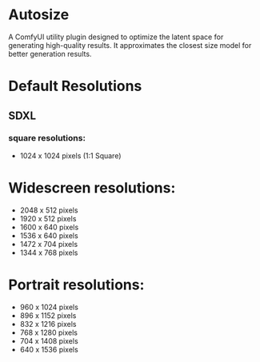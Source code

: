 # Autosize 

A ComfyUI utility plugin designed to optimize the latent space for generating high-quality results. It approximates the closest size model for better generation results.

# Default Resolutions 
## SDXL 
### square resolutions:
- 1024 x 1024 pixels (1:1 Square)
# Widescreen resolutions:
- 2048 x 512 pixels
- 1920 x 512 pixels
- 1600 x 640 pixels
- 1536 x 640 pixels
- 1472 x 704 pixels
- 1344 x 768 pixels
# Portrait resolutions:
- 960 x 1024 pixels
- 896 x 1152 pixels
- 832 x 1216 pixels
- 768 x 1280 pixels
- 704 x 1408 pixels
- 640 x 1536 pixels